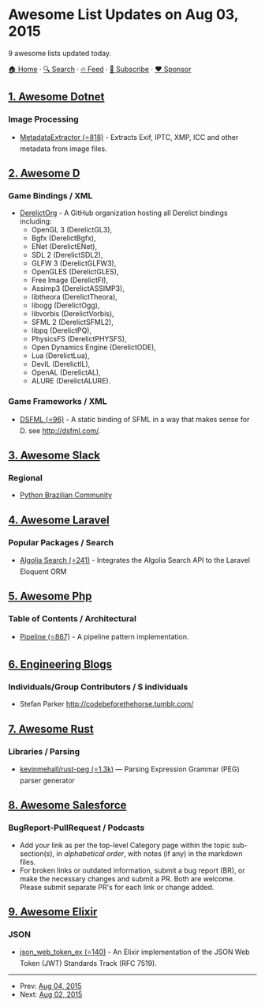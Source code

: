 # Awesome List Updates on Aug 03, 2015

9 awesome lists updated today.

[🏠 Home](/README.md) · [🔍 Search](https://www.trackawesomelist.com/search/) · [🔥 Feed](https://www.trackawesomelist.com/rss.xml) · [📮 Subscribe](https://trackawesomelist.us17.list-manage.com/subscribe?u=d2f0117aa829c83a63ec63c2f&id=36a103854c) · [❤️  Sponsor](https://github.com/sponsors/theowenyoung)



## [1. Awesome Dotnet](/content/quozd/awesome-dotnet/README.md)

### Image Processing

*   [MetadataExtractor (⭐818)](https://github.com/drewnoakes/metadata-extractor-dotnet) - Extracts Exif, IPTC, XMP, ICC and other metadata from image files.

## [2. Awesome D](/content/dlang-community/awesome-d/README.md)

### Game Bindings / XML

*   [DerelictOrg](https://github.com/DerelictOrg) - A GitHub organization hosting all Derelict bindings including:
    *   OpenGL 3 (DerelictGL3),
    *   Bgfx (DerelictBgfx),
    *   ENet (DerelictENet),
    *   SDL 2 (DerelictSDL2),
    *   GLFW 3 (DerelictGLFW3),
    *   OpenGLES (DerelictGLES),
    *   Free Image (DerelictFI),
    *   Assimp3 (DerelictASSIMP3),
    *   libtheora (DerelictTheora),
    *   libogg (DerelictOgg),
    *   libvorbis (DerelictVorbis),
    *   SFML 2 (DerelictSFML2),
    *   libpq (DerelictPQ),
    *   PhysicsFS (DerelictPHYSFS),
    *   Open Dynamics Engine (DerelictODE),
    *   Lua (DerelictLua),
    *   DevIL (DerelictIL),
    *   OpenAL (DerelictAL),
    *   ALURE (DerelictALURE).

### Game Frameworks / XML

*   [DSFML (⭐96)](https://github.com/Jebbs/DSFML) - A static binding of SFML in a way that makes sense for D. see <http://dsfml.com/>.

## [3. Awesome Slack](/content/filipelinhares/awesome-slack/README.md)

### Regional

*   [Python Brazilian Community](http://slack-pythonbrasil.herokuapp.com/)

## [4. Awesome Laravel](/content/chiraggude/awesome-laravel/README.md)

### Popular Packages / Search

*   [Algolia Search (⭐241)](https://github.com/algolia/algoliasearch-laravel) - Integrates the Algolia Search API to the Laravel Eloquent ORM

## [5. Awesome Php](/content/ziadoz/awesome-php/README.md)

### Table of Contents / Architectural

*   [Pipeline (⭐867)](https://github.com/thephpleague/pipeline) - A pipeline pattern implementation.

## [6. Engineering Blogs](/content/kilimchoi/engineering-blogs/README.md)

### Individuals/Group Contributors / S individuals

*   Stefan Parker <http://codebeforethehorse.tumblr.com/>

## [7. Awesome Rust](/content/rust-unofficial/awesome-rust/README.md)

### Libraries / Parsing

*   [kevinmehall/rust-peg (⭐1.3k)](https://github.com/kevinmehall/rust-peg) — Parsing Expression Grammar (PEG) parser generator

## [8. Awesome Salesforce](/content/mailtoharshit/awesome-salesforce/README.md)

### BugReport-PullRequest / Podcasts

*   Add your link as per the top-level Category page within the topic sub-section(s), in *alphabetical order*, with notes (if any) in the markdown files.
*   For broken links or outdated information, submit a bug report (BR), or make the necessary changes and submit a PR. Both are welcome. Please submit separate PR's for each link or change added.

## [9. Awesome Elixir](/content/h4cc/awesome-elixir/README.md)

### JSON

*   [json\_web\_token\_ex (⭐140)](https://github.com/garyf/json_web_token_ex) - An Elixir implementation of the JSON Web Token (JWT) Standards Track (RFC 7519).

---

- Prev: [Aug 04, 2015](/content/2015/08/04/README.md)
- Next: [Aug 02, 2015](/content/2015/08/02/README.md)